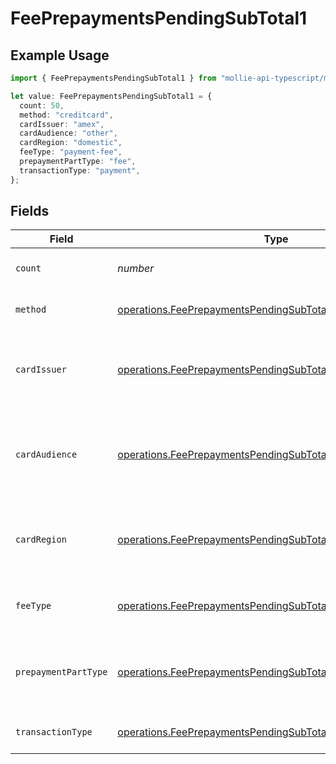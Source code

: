 # FeePrepaymentsPendingSubTotal1

## Example Usage

```typescript
import { FeePrepaymentsPendingSubTotal1 } from "mollie-api-typescript/models/operations";

let value: FeePrepaymentsPendingSubTotal1 = {
  count: 50,
  method: "creditcard",
  cardIssuer: "amex",
  cardAudience: "other",
  cardRegion: "domestic",
  feeType: "payment-fee",
  prepaymentPartType: "fee",
  transactionType: "payment",
};
```

## Fields

| Field                                                                                                                                      | Type                                                                                                                                       | Required                                                                                                                                   | Description                                                                                                                                | Example                                                                                                                                    |
| ------------------------------------------------------------------------------------------------------------------------------------------ | ------------------------------------------------------------------------------------------------------------------------------------------ | ------------------------------------------------------------------------------------------------------------------------------------------ | ------------------------------------------------------------------------------------------------------------------------------------------ | ------------------------------------------------------------------------------------------------------------------------------------------ |
| `count`                                                                                                                                    | *number*                                                                                                                                   | :heavy_minus_sign:                                                                                                                         | Number of transactions of this type                                                                                                        | 50                                                                                                                                         |
| `method`                                                                                                                                   | [operations.FeePrepaymentsPendingSubTotalMethod1](../../models/operations/feeprepaymentspendingsubtotalmethod1.md)                         | :heavy_minus_sign:                                                                                                                         | Payment type of the transactions                                                                                                           | creditcard                                                                                                                                 |
| `cardIssuer`                                                                                                                               | [operations.FeePrepaymentsPendingSubTotalCardIssuer1](../../models/operations/feeprepaymentspendingsubtotalcardissuer1.md)                 | :heavy_minus_sign:                                                                                                                         | In case of payments transactions with card, the card issuer will be available                                                              | amex                                                                                                                                       |
| `cardAudience`                                                                                                                             | [operations.FeePrepaymentsPendingSubTotalCardAudience1](../../models/operations/feeprepaymentspendingsubtotalcardaudience1.md)             | :heavy_minus_sign:                                                                                                                         | In case of payments trnsactions with card, the card audience will be available.                                                            | other                                                                                                                                      |
| `cardRegion`                                                                                                                               | [operations.FeePrepaymentsPendingSubTotalCardRegion1](../../models/operations/feeprepaymentspendingsubtotalcardregion1.md)                 | :heavy_minus_sign:                                                                                                                         | In case of payments transactions with card, the card region will be available.                                                             | domestic                                                                                                                                   |
| `feeType`                                                                                                                                  | [operations.FeePrepaymentsPendingSubTotalFeeType1](../../models/operations/feeprepaymentspendingsubtotalfeetype1.md)                       | :heavy_minus_sign:                                                                                                                         | Present when the transaction represents a fee.                                                                                             | payment-fee                                                                                                                                |
| `prepaymentPartType`                                                                                                                       | [operations.FeePrepaymentsPendingSubTotalPrepaymentPartType1](../../models/operations/feeprepaymentspendingsubtotalprepaymentparttype1.md) | :heavy_minus_sign:                                                                                                                         | Prepayment part: fee itself, reimbursement, discount, VAT or rounding compensation.                                                        | fee                                                                                                                                        |
| `transactionType`                                                                                                                          | [operations.FeePrepaymentsPendingSubTotalTransactionType1](../../models/operations/feeprepaymentspendingsubtotaltransactiontype1.md)       | :heavy_minus_sign:                                                                                                                         | Represents the transaction type                                                                                                            | payment                                                                                                                                    |